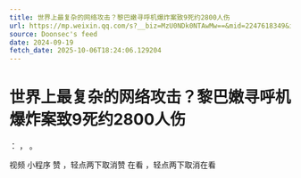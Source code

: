 ```yaml
---
title: 世界上最复杂的网络攻击？黎巴嫩寻呼机爆炸案致9死约2800人伤
url: https://mp.weixin.qq.com/s?__biz=MzU0NDk0NTAwMw==&mid=2247618349&idx=1&sn=803884ae5f82be175f8929d2add1b31d
source: Doonsec's feed
date: 2024-09-19
fetch_date: 2025-10-06T18:24:06.129204
---
```


# 世界上最复杂的网络攻击？黎巴嫩寻呼机爆炸案致9死约2800人伤

：
，
。

视频
小程序
赞
，轻点两下取消赞
在看
，轻点两下取消在看